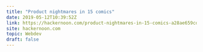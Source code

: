 ```yaml
---
title: "Product nightmares in 15 comics"
date: 2019-05-12T10:39:52Z
link: https://hackernoon.com/product-nightmares-in-15-comics-a28ae659cd4f?source=rss----3a8144eabfe3---4&utm_medium=RSS&utm_source=hune
site: hackernoon.com
topic: Webdev
draft: false
---
```

